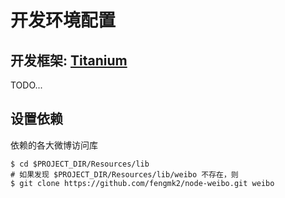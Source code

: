 # 开发环境配置

## 开发框架: [Titanium](http://www.appcelerator.com/)

TODO...

## 设置依赖

依赖的各大微博访问库

    $ cd $PROJECT_DIR/Resources/lib
    # 如果发现 $PROJECT_DIR/Resources/lib/weibo 不存在，则
    $ git clone https://github.com/fengmk2/node-weibo.git weibo


